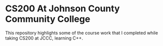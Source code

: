 # CS200 At Johnson County Community College
This repository highlights some of the course work that I completed while taking CS200 at JCCC, learning C++. 
